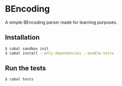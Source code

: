 # BEncoding

A simple BEncoding parser made for learning purposes.

## Installation

```bash
$ cabal sandbox init
$ cabal install --only-dependencies --enable-tests
```

## Run the tests
```bash
$ cabal tests
```
